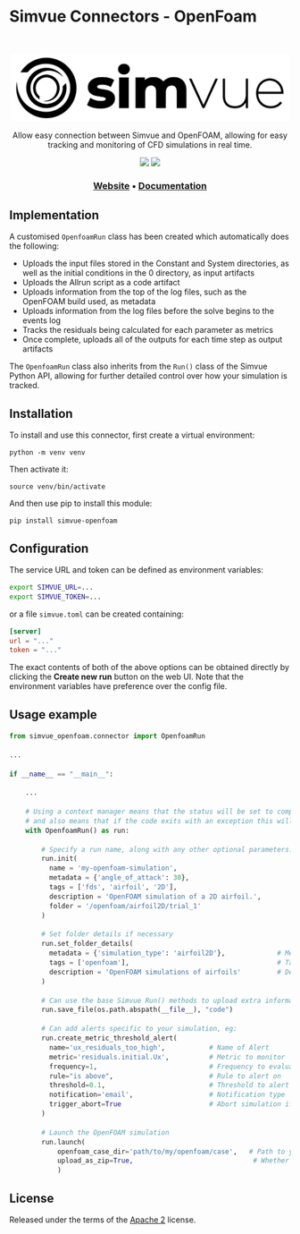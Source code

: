 # Simvue Connectors - OpenFoam

<br/>

<p align="center">
  <picture>
    <source media="(prefers-color-scheme: dark)" srcset="https://github.com/simvue-io/.github/blob/5eb8cfd2edd3269259eccd508029f269d993282f/simvue-white.png" />
    <source media="(prefers-color-scheme: light)" srcset="https://github.com/simvue-io/.github/blob/5eb8cfd2edd3269259eccd508029f269d993282f/simvue-black.png" />
    <img alt="Simvue" src="https://github.com/simvue-io/.github/blob/5eb8cfd2edd3269259eccd508029f269d993282f/simvue-black.png" width="500">
  </picture>
</p>

<p align="center">
Allow easy connection between Simvue and OpenFOAM, allowing for easy tracking and monitoring of CFD simulations in real time.
</p>

<div align="center">
<a href="https://github.com/simvue-io/client/blob/main/LICENSE" target="_blank"><img src="https://img.shields.io/github/license/simvue-io/client"/></a>
<img src="https://img.shields.io/badge/python-3.10%20%7C%203.11%20%7C%203.12%20%7C%203.13-blue">
</div>

<h3 align="center">
 <a href="https://simvue.io"><b>Website</b></a>
  •
  <a href="https://docs.simvue.io"><b>Documentation</b></a>
</h3>

## Implementation
A customised `OpenfoamRun` class has been created which automatically does the following:

* Uploads the input files stored in the Constant and System directories, as well as the initial conditions in the 0 directory, as input artifacts
* Uploads the Allrun script as a code artifact
* Uploads information from the top of the log files, such as the OpenFOAM build used, as metadata
* Uploads information from the log files before the solve begins to the events log
* Tracks the residuals being calculated for each parameter as metrics
* Once complete, uploads all of the outputs for each time step as output artifacts

The `OpenfoamRun` class also inherits from the `Run()` class of the Simvue Python API, allowing for further detailed control over how your simulation is tracked.

## Installation
To install and use this connector, first create a virtual environment:
```
python -m venv venv
```
Then activate it:
```
source venv/bin/activate
```
And then use pip to install this module:
```
pip install simvue-openfoam
```

## Configuration
The service URL and token can be defined as environment variables:
```sh
export SIMVUE_URL=...
export SIMVUE_TOKEN=...
```
or a file `simvue.toml` can be created containing:
```toml
[server]
url = "..."
token = "..."
```
The exact contents of both of the above options can be obtained directly by clicking the **Create new run** button on the web UI. Note that the environment variables have preference over the config file.

## Usage example

```python
from simvue_openfoam.connector import OpenfoamRun

...

if __name__ == "__main__":

    ...

    # Using a context manager means that the status will be set to completed automatically,
    # and also means that if the code exits with an exception this will be reported to Simvue
    with OpenfoamRun() as run:

        # Specify a run name, along with any other optional parameters:
        run.init(
          name = 'my-openfoam-simulation',                              # Run name
          metadata = {'angle_of_attack': 30},                           # Metadata
          tags = ['fds', 'airfoil', '2D'],                              # Tags
          description = 'OpenFOAM simulation of a 2D airfoil.',         # Description
          folder = '/openfoam/airfoil2D/trial_1'                        # Folder path
        )

        # Set folder details if necessary
        run.set_folder_details(
          metadata = {'simulation_type': 'airfoil2D'},             # Metadata
          tags = ['openfoam'],                                     # Tags
          description = 'OpenFOAM simulations of airfoils'         # Description
        )

        # Can use the base Simvue Run() methods to upload extra information, eg:
        run.save_file(os.path.abspath(__file__), "code")

        # Can add alerts specific to your simulation, eg:
        run.create_metric_threshold_alert(
          name='ux_residuals_too_high',           # Name of Alert
          metric='residuals.initial.Ux',          # Metric to monitor
          frequency=1,                            # Frequency to evaluate rule at (mins)
          rule="is above",                        # Rule to alert on
          threshold=0.1,                          # Threshold to alert on
          notification='email',                   # Notification type
          trigger_abort=True                      # Abort simulation if triggered
        )

        # Launch the OpenFOAM simulation
        run.launch(
            openfoam_case_dir='path/to/my/openfoam/case',   # Path to your OpenFOAM case directory
            upload_as_zip=True,                              # Whether to upload inputs & results as zip files
            )

```

## License

Released under the terms of the [Apache 2](https://github.com/simvue-io/client/blob/main/LICENSE) license.
